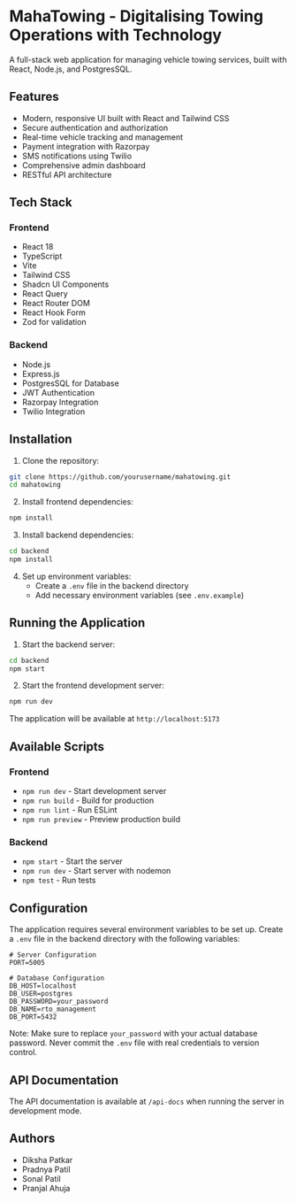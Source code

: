 # MahaTowing - Digitalising Towing Operations with Technology

A full-stack web application for managing vehicle towing services, built with React, Node.js, and PostgresSQL.

## Features

- Modern, responsive UI built with React and Tailwind CSS
- Secure authentication and authorization
- Real-time vehicle tracking and management
- Payment integration with Razorpay
- SMS notifications using Twilio
- Comprehensive admin dashboard
- RESTful API architecture

## Tech Stack

### Frontend
- React 18
- TypeScript
- Vite
- Tailwind CSS
- Shadcn UI Components
- React Query
- React Router DOM
- React Hook Form
- Zod for validation

### Backend
- Node.js
- Express.js
- PostgresSQL for Database
- JWT Authentication
- Razorpay Integration
- Twilio Integration

## Installation

1. Clone the repository:
```bash
git clone https://github.com/yourusername/mahatowing.git
cd mahatowing
```

2. Install frontend dependencies:
```bash
npm install
```

3. Install backend dependencies:
```bash
cd backend
npm install
```

4. Set up environment variables:
   - Create a `.env` file in the backend directory
   - Add necessary environment variables (see `.env.example`)

## Running the Application

1. Start the backend server:
```bash
cd backend
npm start
```

2. Start the frontend development server:
```bash
npm run dev
```

The application will be available at `http://localhost:5173`

## Available Scripts

### Frontend
- `npm run dev` - Start development server
- `npm run build` - Build for production
- `npm run lint` - Run ESLint
- `npm run preview` - Preview production build

### Backend
- `npm start` - Start the server
- `npm run dev` - Start server with nodemon
- `npm test` - Run tests

## Configuration

The application requires several environment variables to be set up. Create a `.env` file in the backend directory with the following variables:

```
# Server Configuration
PORT=5005

# Database Configuration
DB_HOST=localhost
DB_USER=postgres
DB_PASSWORD=your_password
DB_NAME=rto_management
DB_PORT=5432
```

Note: Make sure to replace `your_password` with your actual database password. Never commit the `.env` file with real credentials to version control.

## API Documentation

The API documentation is available at `/api-docs` when running the server in development mode.

## Authors

- Diksha Patkar
- Pradnya Patil
- Sonal Patil
- Pranjal Ahuja

